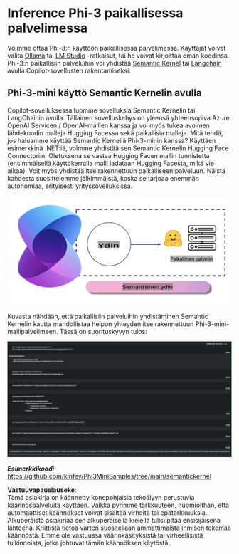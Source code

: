 # **Inference Phi-3 paikallisessa palvelimessa**

Voimme ottaa Phi-3:n käyttöön paikallisessa palvelimessa. Käyttäjät voivat valita [Ollama](https://ollama.com) tai [LM Studio](https://llamaedge.com) -ratkaisut, tai he voivat kirjoittaa oman koodinsa. Phi-3:n paikallisiin palveluihin voi yhdistää [Semantic Kernel](https://github.com/microsoft/semantic-kernel?WT.mc_id=aiml-138114-kinfeylo) tai [Langchain](https://www.langchain.com/) avulla Copilot-sovellusten rakentamiseksi.

## **Phi-3-mini käyttö Semantic Kernelin avulla**

Copilot-sovelluksessa luomme sovelluksia Semantic Kernelin tai LangChainin avulla. Tällainen sovelluskehys on yleensä yhteensopiva Azure OpenAI Servicen / OpenAI-mallien kanssa ja voi myös tukea avoimen lähdekoodin malleja Hugging Facessa sekä paikallisia malleja. Mitä tehdä, jos haluamme käyttää Semantic Kerneliä Phi-3-minin kanssa? Käyttäen esimerkkinä .NET:iä, voimme yhdistää sen Semantic Kernelin Hugging Face Connectoriin. Oletuksena se vastaa Hugging Facen mallin tunnistetta (ensimmäisellä käyttökerralla malli ladataan Hugging Facesta, mikä vie aikaa). Voit myös yhdistää itse rakennettuun paikalliseen palveluun. Näistä kahdesta suosittelemme jälkimmäistä, koska se tarjoaa enemmän autonomiaa, erityisesti yrityssovelluksissa.

![sk](../../../../../translated_images/sk.c244b32f4811c6f0938b9e95b0b2f4b28105bff6495bdc3b24cd42b3e3e89bb9.fi.png)

Kuvasta nähdään, että paikallisiin palveluihin yhdistäminen Semantic Kernelin kautta mahdollistaa helpon yhteyden itse rakennettuun Phi-3-mini-mallipalvelimeen. Tässä on suorituskyvyn tulos:

![skrun](../../../../../translated_images/skrun.fb7a635a22ae8b7919d6e15c0eb27262526ed69728c5a1d2773a97d4562657c7.fi.png)

***Esimerkkikoodi*** https://github.com/kinfey/Phi3MiniSamples/tree/main/semantickernel

**Vastuuvapauslauseke**:  
Tämä asiakirja on käännetty konepohjaisia tekoälyyn perustuvia käännöspalveluita käyttäen. Vaikka pyrimme tarkkuuteen, huomioithan, että automaattiset käännökset voivat sisältää virheitä tai epätarkkuuksia. Alkuperäistä asiakirjaa sen alkuperäisellä kielellä tulisi pitää ensisijaisena lähteenä. Kriittistä tietoa varten suositellaan ammattimaista ihmisen tekemää käännöstä. Emme ole vastuussa väärinkäsityksistä tai virheellisistä tulkinnoista, jotka johtuvat tämän käännöksen käytöstä.